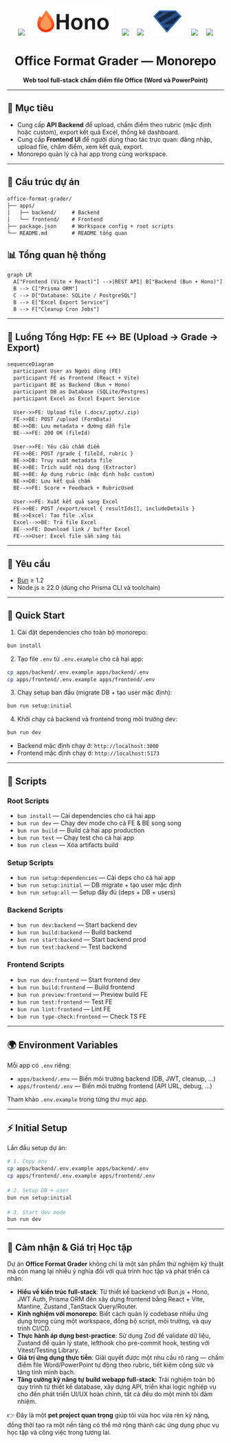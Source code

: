 <p align="center">
  <img src="https://bun.sh/logo.svg" height="70" />
  &nbsp;&nbsp;&nbsp;
  <img src="https://raw.githubusercontent.com/honojs/hono/main/docs/images/hono-title.png" height="70" />
  &nbsp;&nbsp;&nbsp;
  <img src="https://vitejs.dev/logo.svg" height="70" />
  &nbsp;&nbsp;&nbsp;
  <img src="https://upload.wikimedia.org/wikipedia/commons/a/a7/React-icon.svg" height="70" />
  &nbsp;&nbsp;&nbsp;
  <img src="https://raw.githubusercontent.com/colinhacks/zod/master/logo.svg" height="70" />
  &nbsp;&nbsp;&nbsp;
  <img src="https://cdn.worldvectorlogo.com/logos/prisma-2.svg" height="70" />
  &nbsp;&nbsp;&nbsp;
  <img src="https://cdn.worldvectorlogo.com/logos/sqlite.svg" height="70" />
</p>

<h1 align="center">
  Office Format Grader — Monorepo
</h1>

<p align="center"><strong>Web tool full-stack chấm điểm file Office (Word và PowerPoint)</strong></p>

---

## 🎯 Mục tiêu

- Cung cấp **API Backend** để upload, chấm điểm theo rubric (mặc định hoặc custom), export kết quả Excel, thống kê dashboard.  
- Cung cấp **Frontend UI** để người dùng thao tác trực quan: đăng nhập, upload file, chấm điểm, xem kết quả, export.  
- Monorepo quản lý cả hai app trong cùng workspace.

---

## 📂 Cấu trúc dự án

```text
office-format-grader/
├── apps/
│   ├── backend/     # Backend
│   └── frontend/    # Frontend
├── package.json     # Workspace config + root scripts
└── README.md        # README tổng quan
````

## 📊 Tổng quan hệ thống

```mermaid
graph LR
  A["Frontend (Vite + React)"] -->|REST API| B["Backend (Bun + Hono)"]
  B --> C["Prisma ORM"]
  C --> D["Database: SQLite / PostgreSQL"]
  B --> E["Excel Export Service"]
  B --> F["Cleanup Cron Jobs"]
```

---

## 🔄 Luồng Tổng Hợp: FE ↔ BE (Upload → Grade → Export)

```mermaid
sequenceDiagram
  participant User as Người dùng (FE)
  participant FE as Frontend (React + Vite)
  participant BE as Backend (Bun + Hono)
  participant DB as Database (SQLite/Postgres)
  participant Excel as Excel Export Service

  User->>FE: Upload file (.docx/.pptx/.zip)
  FE->>BE: POST /upload (FormData)
  BE->>DB: Lưu metadata + đường dẫn file
  BE-->>FE: 200 OK (fileId)

  User->>FE: Yêu cầu chấm điểm
  FE->>BE: POST /grade { fileId, rubric }
  BE->>DB: Truy xuất metadata file
  BE->>BE: Trích xuất nội dung (Extractor)
  BE->>BE: Áp dụng rubric (mặc định hoặc custom)
  BE->>DB: Lưu kết quả chấm
  BE-->>FE: Score + Feedback + RubricUsed

  User->>FE: Xuất kết quả sang Excel
  FE->>BE: POST /export/excel { resultIds[], includeDetails }
  BE->>Excel: Tạo file .xlsx
  Excel-->>BE: Trả file Excel
  BE-->>FE: Download link / buffer Excel
  FE-->>User: Excel file sẵn sàng tải
```

---

## 🔑 Yêu cầu

* [Bun](https://bun.sh) ≥ 1.2
* Node.js ≥ 22.0 (dùng cho Prisma CLI và toolchain)

---

## 🚀 Quick Start

1. Cài đặt dependencies cho toàn bộ monorepo:

```bash
bun install
```

2. Tạo file `.env` từ `.env.example` cho cả hai app:

```bash
cp apps/backend/.env.example apps/backend/.env
cp apps/frontend/.env.example apps/frontend/.env
```

3. Chạy setup ban đầu (migrate DB + tạo user mặc định):

```bash
bun run setup:initial
```

4. Khởi chạy cả backend và frontend trong môi trường dev:

```bash
bun run dev
```

* Backend mặc định chạy ở: `http://localhost:3000`
* Frontend mặc định chạy ở: `http://localhost:5173`

---

## 📜 Scripts

### Root Scripts

* `bun install` — Cài dependencies cho cả hai app
* `bun run dev` — Chạy dev mode cho cả FE & BE song song
* `bun run build` — Build cả hai app production
* `bun run test` — Chạy test cho cả hai app
* `bun run clean` — Xóa artifacts build

### Setup Scripts

* `bun run setup:dependencies` — Cài deps cho cả hai app
* `bun run setup:initial` — DB migrate + tạo user mặc định
* `bun run setup:all` — Setup đầy đủ (deps + DB + users)

### Backend Scripts

* `bun run dev:backend` — Start backend dev
* `bun run build:backend` — Build backend
* `bun run start:backend` — Start backend prod
* `bun run test:backend` — Test backend

### Frontend Scripts

* `bun run dev:frontend` — Start frontend dev
* `bun run build:frontend` — Build frontend
* `bun run preview:frontend` — Preview build FE
* `bun run test:frontend` — Test FE
* `bun run lint:frontend` — Lint FE
* `bun run type-check:frontend` — Check TS FE

---

## 🌍 Environment Variables

Mỗi app có `.env` riêng:

* `apps/backend/.env` — Biến môi trường backend (DB, JWT, cleanup, ...)
* `apps/frontend/.env` — Biến môi trường frontend (API URL, debug, ...)

Tham khảo `.env.example` trong từng thư mục app.

---

## ⚡ Initial Setup

Lần đầu setup dự án:

```bash
# 1. Copy env
cp apps/backend/.env.example apps/backend/.env
cp apps/frontend/.env.example apps/frontend/.env

# 2. Setup DB + user
bun run setup:initial

# 3. Start dev mode
bun run dev
```
---

## 📘 Cảm nhận & Giá trị Học tập

Dự án **Office Format Grader** không chỉ là một sản phẩm thử nghiệm kỹ thuật mà còn mang lại nhiều ý nghĩa đối với quá trình học tập và phát triển cá nhân:

- **Hiểu về kiến trúc full-stack**: Từ thiết kế backend với Bun.js + Hono, JWT Auth, Prisma ORM đến xây dựng frontend bằng React + Vite, Mantine, Zustand ,TanStack Query/Router.  
- **Kinh nghiệm với monorepo**: Biết cách quản lý codebase nhiều ứng dụng trong cùng một workspace, đồng bộ script, môi trường, và quy trình CI/CD.  
- **Thực hành áp dụng best-practice**: Sử dụng Zod để validate dữ liệu, Zustand để quản lý state, lefthook cho pre-commit hook, testing với Vitest/Testing Library.  
- **Giá trị ứng dụng thực tiễn**: Giải quyết được một nhu cầu rõ ràng — chấm điểm file Word/PowerPoint tự động theo rubric, tiết kiệm công sức và tăng tính minh bạch.  
- **Tăng cường kỹ năng tự build webapp full-stack**: Trải nghiệm toàn bộ quy trình từ thiết kế database, xây dựng API, triển khai logic nghiệp vụ cho đến phát triển UI/UX hoàn chỉnh, tất cả đều do một mình tôi đảm nhiệm.  

👉 Đây là một **pet project quan trọng** giúp tôi vừa học vừa rèn kỹ năng, đồng thời tạo ra một nền tảng có thể mở rộng thành các ứng dụng phục vụ học tập và công việc trong tương lai.

